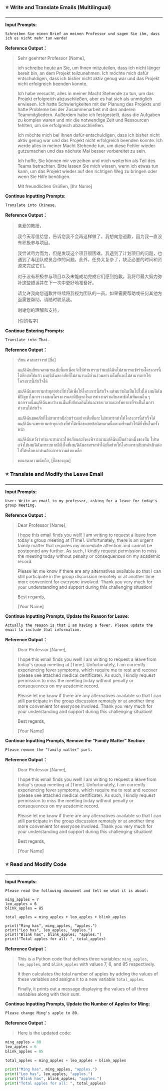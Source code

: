 
### ⭐ Write and Translate Emails (Multilingual)
---

**Input Prompts:**

```text
Schreiben Sie einen Brief an meinen Professor und sagen Sie ihm, dass ich es nicht mehr tun werde!
```

**Reference Output：**

> Sehr geehrter Professor [Name],
>
> ich schreibe heute an Sie, um Ihnen mitzuteilen, dass ich nicht länger bereit bin, an dem Projekt teilzunehmen. Ich möchte mich dafür entschuldigen, dass ich bisher nicht aktiv genug war und das Projekt nicht erfolgreich beenden konnte.
>
> Ich habe versucht, alles in meiner Macht Stehende zu tun, um das Projekt erfolgreich abzuschließen, aber es hat sich als unmöglich erwiesen. Ich hatte Schwierigkeiten mit der Planung des Projekts und hatte Probleme bei der Zusammenarbeit mit den anderen Teammitgliedern. Außerdem habe ich festgestellt, dass die Aufgaben zu komplex waren und mir die notwendige Zeit und Ressourcen fehlten, um sie erfolgreich abzuschließen.
>
> Ich möchte mich bei Ihnen dafür entschuldigen, dass ich bisher nicht aktiv genug war und das Projekt nicht erfolgreich beenden konnte. Ich werde alles in meiner Macht Stehende tun, um diese Fehler wieder gutzumachen und das nächste Mal besser vorbereitet zu sein.
>
> Ich hoffe, Sie können mir verzeihen und mich weiterhin als Teil des Teams betrachten. Bitte lassen Sie mich wissen, wenn ich etwas tun kann, um das Projekt wieder auf den richtigen Weg zu bringen oder wenn Sie Hilfe benötigen.
>
> Mit freundlichen Grüßen, [Ihr Name]

**Continue Inputting Prompts:**

```
Translate into Chinese.
```

**Reference Output：**

> 亲爱的教授，
>
> 我今天写信给您，告诉您我不会再这样做了。我想向您道歉，因为我一直没有积极参与项目。
>
> 我尝试尽力而为，但是发现这个项目很困难。我遇到了计划项目的问题，也遇到了与团队成员合作的问题。此外，任务太复杂了，缺乏必要的时间和资源来完成它们。
>
> 对于没有积极参与项目以及未能成功完成它们感到抱歉。我将尽最大努力弥补这些错误并在下一次中更好地准备好。
>
> 请允许我向您道歉并继续将我视为团队的一员。如果需要帮助或任何其他方面需要帮助，请随时联系我。
>
> 谢谢您的理解和支持，
>
> [你的名字]

**Continue Entering Prompts:**

```
Translate into Thai.
```
**Reference Output：**

> เรียน ศาสตราจารย์ [ชื่อ]
>
> ผม/ดิฉันเขียนจดหมายฉบับนี้มาเพื่อแจ้งให้ท่านทราบว่าผม/ดิฉันไม่สามารถเข้าร่วมโครงการนี้ได้อีกต่อไปแล้ว ผม/ดิฉันขออภัยที่ไม่สามารถมีส่วนร่วมอย่างเต็มที่และไม่สามารถทำให้โครงการนี้สำเร็จได้
>
> ผม/ดิฉันพยายามทำทุกอย่างที่ทำได้เพื่อให้โครงการนี้สำเร็จ แต่พบว่ามันเป็นไปไม่ได้ ผม/ดิฉันมีปัญหาในการวางแผนโครงการและมีปัญหาในการทำงานร่วมกับสมาชิกในทีมคนอื่น ๆ นอกจากนี้ผม/ดิฉันพบว่างานนั้นซับซ้อนเกินไปและขาดเวลาและทรัพยากรที่จำเป็นในการทำงานให้สำเร็จ
>
> ผม/ดิฉันขออภัยที่ไม่สามารถมีส่วนร่วมอย่างเต็มที่และไม่สามารถทำให้โครงการนี้สำเร็จได้ ผม/ดิฉันจะพยายามทำทุกอย่างที่ทำได้เพื่อชดเชยข้อผิดพลาดนี้และเตรียมตัวให้ดียิ่งขึ้นในครั้งหน้า
>
> ผม/ดิฉันหวังว่าท่านจะสามารถให้อภัยและยังคงพิจารณาผม/ดิฉันเป็นส่วนหนึ่งของทีม โปรดแจ้งให้ผม/ดิฉันทราบหากมีสิ่งใดที่ผม/ดิฉันสามารถทำได้เพื่อช่วยให้โครงการกลับมาดำเนินต่อไปได้หรือหากท่านต้องการความช่วยเหลือ
>
> ขอแสดงความนับถือ, [ชื่อของคุณ]

### ⭐ Translate and Modify the Leave Email
---
**Input Prompts:**

```
User: Write an email to my professor, asking for a leave for today's group meeting.
```
**Reference Output：**

> Dear Professor [Name],
> 
> I hope this email finds you well! I am writing to request a leave from today's group meeting at [Time]. Unfortunately, there is an urgent family matter that requires my immediate attention and cannot be postponed any further. As such, I kindly request permission to miss the meeting today without penalty or consequences on my academic record.
> 
> Please let me know if there are any alternatives available so that I can still participate in the group discussion remotely or at another time more convenient for everyone involved. Thank you very much for your understanding and support during this challenging situation!
> 
> Best regards,
> 
> [Your Name]

**Continue Inputting Prompts, Update the Reason for Leave:**

```
Actually the reason is that I am having a fever. Please update the email to include that information.
```

**Reference Output：**

> Dear Professor [Name],
> 
> I hope this email finds you well! I am writing to request a leave from today's group meeting at [Time]. Unfortunately, I am currently experiencing fever symptoms, which require me to rest and recover (please see attached medical certificate). As such, I kindly request permission to miss the meeting today without penalty or consequences on my academic record.
> 
> Please let me know if there are any alternatives available so that I can still participate in the group discussion remotely or at another time more convenient for everyone involved. Thank you very much for your understanding and support during this challenging situation!
> 
> Best regards,
> 
> [Your Name]

**Continue Inputting Prompts, Remove the "Family Matter" Section:**

```
Please remove the "family matter" part.
```

**Reference Output：**

> Dear Professor [Name],
> 
> I hope this email finds you well! I am writing to request a leave from today's group meeting at [Time]. Unfortunately, I am currently experiencing fever symptoms, which require me to rest and recover (please see attached medical certificate). As such, I kindly request permission to miss the meeting today without penalty or consequences on my academic record.
> 
> Please let me know if there are any alternatives available so that I can still participate in the group discussion remotely or at another time more convenient for everyone involved. Thank you very much for your understanding and support during this challenging situation!
> 
> Best regards,
> 
> [Your Name]

### ⭐ Read and Modify Code
---
**Input Prompts:**
```
Please read the following document and tell me what it is about:

ming_apples = 7
leo_apples = 6
blink_apples = 85

total_apples = ming_apples + leo_apples + blink_apples

print("Ming has", ming_apples, "apples.")
print("Leo has", leo_apples, "apples.")
print("Blink has", blink_apples, "apples.")
print("Total apples for all: ", total_apples)
```
**Reference Output：**

> This is a Python code that defines three variables: `ming_apples`, `leo_apples`, and `blink_apples` with values 7, 6, and 85 respectively.
>
> It then calculates the total number of apples by adding the values of these variables and assigns it to a new variable `total_apples`.
>
> Finally, it prints out a message displaying the values of all three variables along with their sum.

**Continue Inputting Prompts, Update the Number of Apples for Ming:**

```
Please change Ming's apple to 80.
```

**Reference Output：**

> Here is the updated code:

```python
ming_apples = 80
leo_apples = 6
blink_apples = 85

total_apples = ming_apples + leo_apples + blink_apples

print("Ming has", ming_apples, "apples.")
print("Leo has", leo_apples, "apples.")
print("Blink has", blink_apples, "apples.")
print("Total apples for all: ", total_apples)
```